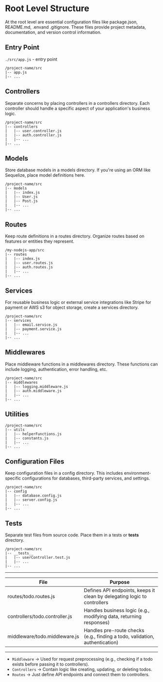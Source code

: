 # Root Level Structure

At the root level are essential configuration files like package.json, README.md, .envand .gitignore. These files provide project metadata, documentation, and version control information.

## Entry Point

`./src/app.js` - entry point

```
/project-name/src
|-- app.js
|-- ...
```

## Controllers

Separate concerns by placing controllers in a controllers directory. Each controller should handle a specific aspect of your application's business logic.

```
/project-name/src
|-- controllers
|   |-- user.controller.js
|   |-- auth.controller.js
|   |-- ...
|-- ...

```

## Models

Store database models in a models directory. If you're using an ORM like Sequelize, place model definitions here.

```
/project-name/src
|-- models
|   |-- index.js
|   |-- User.js
|   |-- Post.js
|   |-- ...
|-- ...

```

## Routes

Keep route definitions in a routes directory. Organize routes based on features or entities they represent.

```
/my-nodejs-app/src
|-- routes
|   |-- index.js
|   |-- user.routes.js
|   |-- auth.routes.js
|   |-- ...
|-- ...
```

## Services

For reusable business logic or external service integrations like Stripe for payment or AWS s3 for object storage, create a services directory.

```
/project-name/src
|-- services
|   |-- email.service.js
|   |-- payment.service.js
|   |-- ...
|-- ...
```

## Middlewares

Place middleware functions in a middlewares directory. These functions can include logging, authentication, error handling, etc.

```
/project-name/src
|-- middlewares
|   |-- logging.middleware.js
|   |-- auth.middleware.js
|   |-- ...
|-- ...
```

## Utilities

```
/project-name/src
|-- utils
|   |-- helperFunctions.js
|   |-- constants.js
|   |-- ...
|-- ...
```

## Configuration Files

Keep configuration files in a config directory. This includes environment-specific configurations for databases, third-party services, and settings.

```
/project-name/src
|-- config
|   |-- database.config.js
|   |-- server.config.js
|   |-- ...
|-- ...
```

## Tests

Separate test files from source code. Place them in a tests or __tests__ directory.

```
/project-name/src
|-- __tests__
|   |-- userController.test.js
|   |-- ...
|-- ...
```

---

| File | Purpose |
| ---- | ------- |
| routes/todo.routes.js | Defines API endpoints, keeps it clean by delegating logic to controllers |
| controllers/todo.controller.js | Handles business logic (e.g., modifying data, returning responses) |
| middleware/todo.middleware.js | Handles pre-route checks (e.g., finding a todo, validation, authentication) |


---

- `Middleware` → Used for request preprocessing (e.g., checking if a todo exists before passing it to controllers).
- `Controllers` → Contain logic like creating, updating, or deleting todos.
- `Routes` → Just define API endpoints and connect them to controllers.

